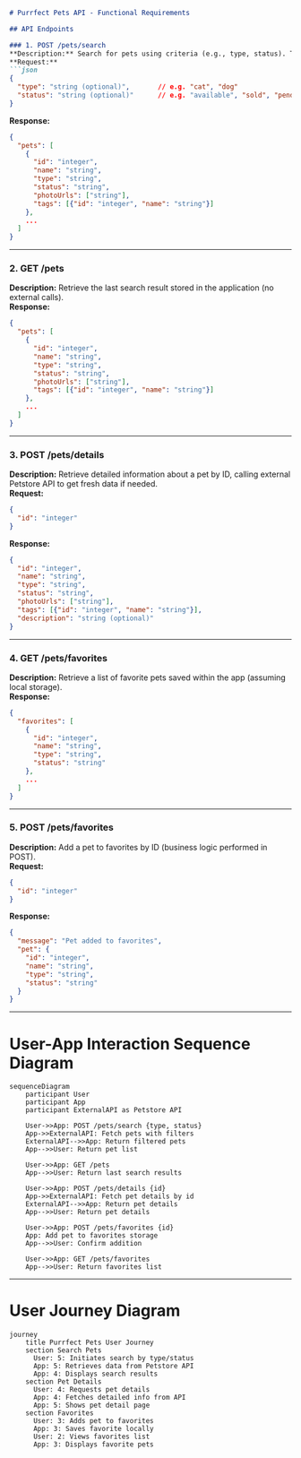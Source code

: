 ```markdown
# Purrfect Pets API - Functional Requirements

## API Endpoints

### 1. POST /pets/search
**Description:** Search for pets using criteria (e.g., type, status). This endpoint fetches data from the external Petstore API and applies any business logic if needed.  
**Request:**  
```json
{
  "type": "string (optional)",       // e.g. "cat", "dog"
  "status": "string (optional)"      // e.g. "available", "sold", "pending"
}
```  
**Response:**  
```json
{
  "pets": [
    {
      "id": "integer",
      "name": "string",
      "type": "string",
      "status": "string",
      "photoUrls": ["string"],
      "tags": [{"id": "integer", "name": "string"}]
    },
    ...
  ]
}
```

---

### 2. GET /pets
**Description:** Retrieve the last search result stored in the application (no external calls).  
**Response:**  
```json
{
  "pets": [
    {
      "id": "integer",
      "name": "string",
      "type": "string",
      "status": "string",
      "photoUrls": ["string"],
      "tags": [{"id": "integer", "name": "string"}]
    },
    ...
  ]
}
```

---

### 3. POST /pets/details
**Description:** Retrieve detailed information about a pet by ID, calling external Petstore API to get fresh data if needed.  
**Request:**  
```json
{
  "id": "integer"
}
```  
**Response:**  
```json
{
  "id": "integer",
  "name": "string",
  "type": "string",
  "status": "string",
  "photoUrls": ["string"],
  "tags": [{"id": "integer", "name": "string"}],
  "description": "string (optional)"
}
```

---

### 4. GET /pets/favorites
**Description:** Retrieve a list of favorite pets saved within the app (assuming local storage).  
**Response:**  
```json
{
  "favorites": [
    {
      "id": "integer",
      "name": "string",
      "type": "string",
      "status": "string"
    },
    ...
  ]
}
```

---

### 5. POST /pets/favorites
**Description:** Add a pet to favorites by ID (business logic performed in POST).  
**Request:**  
```json
{
  "id": "integer"
}
```  
**Response:**  
```json
{
  "message": "Pet added to favorites",
  "pet": {
    "id": "integer",
    "name": "string",
    "type": "string",
    "status": "string"
  }
}
```

---

# User-App Interaction Sequence Diagram

```mermaid
sequenceDiagram
    participant User
    participant App
    participant ExternalAPI as Petstore API

    User->>App: POST /pets/search {type, status}
    App->>ExternalAPI: Fetch pets with filters
    ExternalAPI-->>App: Return filtered pets
    App-->>User: Return pet list

    User->>App: GET /pets
    App-->>User: Return last search results

    User->>App: POST /pets/details {id}
    App->>ExternalAPI: Fetch pet details by id
    ExternalAPI-->>App: Return pet details
    App-->>User: Return pet details

    User->>App: POST /pets/favorites {id}
    App: Add pet to favorites storage
    App-->>User: Confirm addition

    User->>App: GET /pets/favorites
    App-->>User: Return favorites list
```

---

# User Journey Diagram

```mermaid
journey
    title Purrfect Pets User Journey
    section Search Pets
      User: 5: Initiates search by type/status
      App: 5: Retrieves data from Petstore API
      App: 4: Displays search results
    section Pet Details
      User: 4: Requests pet details
      App: 4: Fetches detailed info from API
      App: 5: Shows pet detail page
    section Favorites
      User: 3: Adds pet to favorites
      App: 3: Saves favorite locally
      User: 2: Views favorites list
      App: 3: Displays favorite pets
```
```